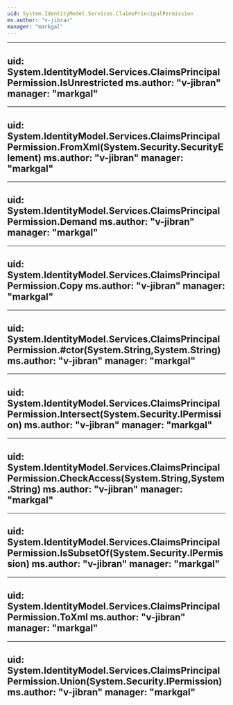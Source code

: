 ```yaml
---
uid: System.IdentityModel.Services.ClaimsPrincipalPermission
ms.author: "v-jibran"
manager: "markgal"
---
```


---
uid: System.IdentityModel.Services.ClaimsPrincipalPermission.IsUnrestricted
ms.author: "v-jibran"
manager: "markgal"
---

---
uid: System.IdentityModel.Services.ClaimsPrincipalPermission.FromXml(System.Security.SecurityElement)
ms.author: "v-jibran"
manager: "markgal"
---

---
uid: System.IdentityModel.Services.ClaimsPrincipalPermission.Demand
ms.author: "v-jibran"
manager: "markgal"
---

---
uid: System.IdentityModel.Services.ClaimsPrincipalPermission.Copy
ms.author: "v-jibran"
manager: "markgal"
---

---
uid: System.IdentityModel.Services.ClaimsPrincipalPermission.#ctor(System.String,System.String)
ms.author: "v-jibran"
manager: "markgal"
---

---
uid: System.IdentityModel.Services.ClaimsPrincipalPermission.Intersect(System.Security.IPermission)
ms.author: "v-jibran"
manager: "markgal"
---

---
uid: System.IdentityModel.Services.ClaimsPrincipalPermission.CheckAccess(System.String,System.String)
ms.author: "v-jibran"
manager: "markgal"
---

---
uid: System.IdentityModel.Services.ClaimsPrincipalPermission.IsSubsetOf(System.Security.IPermission)
ms.author: "v-jibran"
manager: "markgal"
---

---
uid: System.IdentityModel.Services.ClaimsPrincipalPermission.ToXml
ms.author: "v-jibran"
manager: "markgal"
---

---
uid: System.IdentityModel.Services.ClaimsPrincipalPermission.Union(System.Security.IPermission)
ms.author: "v-jibran"
manager: "markgal"
---
